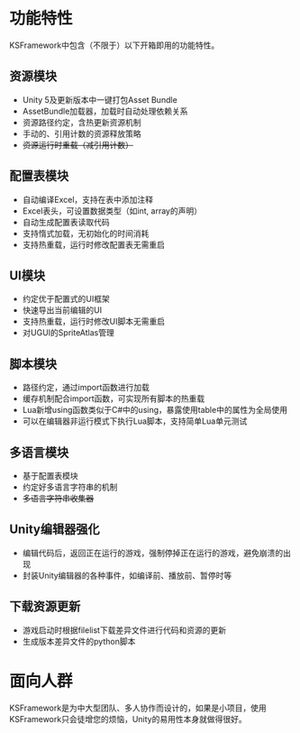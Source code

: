 # 功能特性

KSFramework中包含（不限于）以下开箱即用的功能特性。

## 资源模块

- Unity 5及更新版本中一键打包Asset Bundle
- AssetBundle加载器，加载时自动处理依赖关系
- 资源路径约定，含热更新资源机制
- 手动的、引用计数的资源释放策略
- ~~资源运行时重载（减引用计数）~~

## 配置表模块

- 自动编译Excel，支持在表中添加注释
- Excel表头，可设置数据类型（如int, array的声明）
- 自动生成配置表读取代码
- 支持惰式加载，无初始化的时间消耗
- 支持热重载，运行时修改配置表无需重启

## UI模块

- 约定优于配置式的UI框架
- 快速导出当前编辑的UI
- 支持热重载，运行时修改UI脚本无需重启
- 对UGUI的SpriteAtlas管理

## 脚本模块

- 路径约定，通过import函数进行加载
- 缓存机制配合import函数，可实现所有脚本的热重载
- Lua新增using函数类似于C#中的using，暴露使用table中的属性为全局使用
- 可以在编辑器非运行模式下执行Lua脚本，支持简单Lua单元测试

## 多语言模块

- 基于配置表模块
- 约定好多语言字符串的机制
- ~~多语言字符串收集器~~

## Unity编辑器强化

- 编辑代码后，返回正在运行的游戏，强制停掉正在运行的游戏，避免崩溃的出现
- 封装Unity编辑器的各种事件，如编译前、播放前、暂停时等

## 下载资源更新

- 游戏启动时根据filelist下载差异文件进行代码和资源的更新
- 生成版本差异文件的python脚本

# 面向人群

KSFramework是为中大型团队、多人协作而设计的，如果是小项目，使用KSFramework只会徒增您的烦恼，Unity的易用性本身就做得很好。

